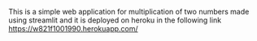 This is a simple web application for multiplication of two numbers made using streamlit and it is deployed on heroku in the following link https://w821f1001990.herokuapp.com/
